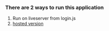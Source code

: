 ### There are 2 ways to run this application

1. Run on liveserver from login.js
2. [hosted version](https://graphql.electronix.fi/)